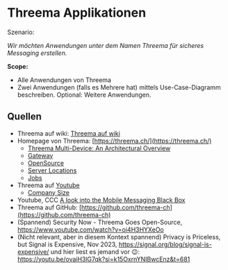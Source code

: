 # Threema Applikationen
Szenario:

_Wir möchten Anwendungen unter dem Namen Threema für sicheres Messaging erstellen._

**Scope:**
- Alle Anwendungen von Threema
- Zwei Anwendungen (falls es Mehrere hat) mittels Use-Case-Diagramm beschreiben. Optional: Weitere Anwendungen.

## Quellen
- Threema auf wiki: [Threema auf wiki](https://de.wikipedia.org/wiki/Threema)
- Homepage von Threema: [https://threema.ch/](https://threema.ch/)
  - [Threema Multi-Device: An Architectural Overview](https://threema.ch/en/blog/posts/md-architectural-overview#main)
  - [Gateway](https://threema.ch/de/gateway)
  - [OpenSource](https://threema.ch/de/open-source )
  - [Server Locations](https://threema.ch/en/faq/server_location)
  - [Jobs](https://threema.ch/de/jobs)
- Threema auf [Youtube](https://www.youtube.com/@Threema_App)
  - [Company Size](https://youtu.be/33pPkhLrku8?si=AUSZuwtrAbUNu1st&t=248) 
- Youtube, CCC [A look into the Mobile Messaging Black Box](https://youtu.be/t3_OXOGe510?si=aKGiFNsz69MMmWY7&t=2046)
- Threema auf GitHub: [https://github.com/threema-ch](https://github.com/threema-ch)
- (Spannend) Security Now - Threema Goes Open-Source, https://www.youtube.com/watch?v=oi4H3HYXeOo
- (Nicht relevant, aber in diesem Kontext spannend) Privacy is Priceless, but Signal is Expensive, Nov 2023, https://signal.org/blog/signal-is-expensive/ und hier liest es jemand vor 😉: https://youtu.be/ovaiH3lG7qk?si=k15OxrnYNIBwcEnz&t=681 
